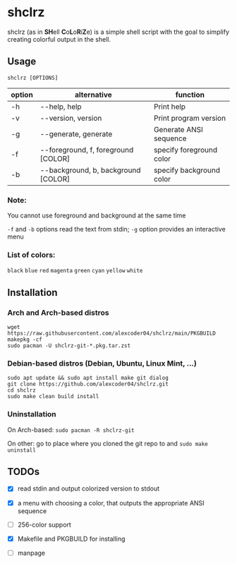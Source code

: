 
# shclrz

shclrz (as in **SH**ell **C**o**L**o**R**i**Z**e) is a simple shell script with
the goal to simplify creating colorful output in the shell.

## Usage

```
shclrz [OPTIONS]
```

| option | alternative                         | function                 |
|--------|-------------------------------------|--------------------------|
| -h     | --help, help                        | Print help               |
| -v     | --version, version                  | Print program version    |
| -g     | --generate, generate                | Generate ANSI sequence   |
| -f     | --foreground, f, foreground [COLOR] | specify foreground color |
| -b     | --background, b, background [COLOR] | specify background color |

### Note:

You cannot use foreground and background at the same time

`-f` and `-b` options read the text from stdin; `-g` option provides an
interactive menu

### List of colors:

`black` `blue` `red` `magenta` `green` `cyan` `yellow` `white`

## Installation

### Arch and Arch-based distros

```
wget https://raw.githubusercontent.com/alexcoder04/shclrz/main/PKGBUILD
makepkg -cf
sudo pacman -U shclrz-git-*.pkg.tar.zst
```

### Debian-based distros (Debian, Ubuntu, Linux Mint, ...)

```
sudo apt update && sudo apt install make git dialog
git clone https://github.com/alexcoder04/shclrz.git
cd shclrz
sudo make clean build install
```

### **Un**installation

On Arch-based: `sudo pacman -R shclrz-git`

On other: go to place where you cloned the git repo to and `sudo make uninstall`

## TODOs

 - [X] read stdin and output colorized version to stdout
 - [X] a menu with choosing a color, that outputs the appropriate ANSI sequence
 - [ ] 256-color support
 - [X] Makefile and PKGBUILD for installing
 - [ ] manpage

